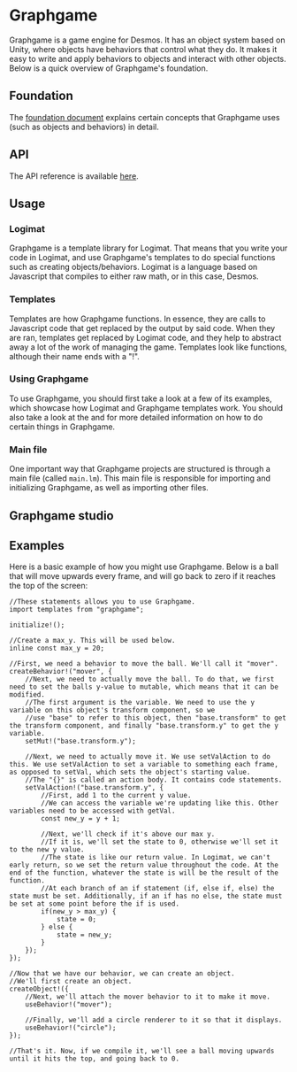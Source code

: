 # Graphgame
Graphgame is a game engine for Desmos. It has an object system based on Unity, where objects have behaviors that control what they do. It makes it easy to write and apply behaviors to objects and interact with other objects. Below is a quick overview of Graphgame's foundation.

## Foundation
The [foundation document](docs/FOUNDATION.md) explains certain concepts that Graphgame uses (such as objects and behaviors) in detail.

## API
The API reference is available [here](docs/API.md).

## Usage

### Logimat
Graphgame is a template library for Logimat. That means that you write your code in Logimat, and use Graphgame's templates to do special functions such as creating objects/behaviors. Logimat is a language based on Javascript that compiles to either raw math, or in this case, Desmos.

### Templates
Templates are how Graphgame functions. In essence, they are calls to Javascript code that get replaced by the output by said code. When they are ran, templates get replaced by Logimat code, and they help to abstract away a lot of the work of managing the game. Templates look like functions, although their name ends with a "!".

### Using Graphgame
To use Graphgame, you should first take a look at a few of its examples, which showcase how Logimat and Graphgame templates work. You should also take a look at the <API reference> and <Priority guide> for more detailed information on how to do certain things in Graphgame.

### Main file
One important way that Graphgame projects are structured is through a main file (called `main.lm`). This main file is responsible for importing and initializing Graphgame, as well as importing other files.

## Graphgame studio

## Examples
Here is a basic example of how you might use Graphgame. Below is a ball that will move upwards every frame, and will go back to zero if it reaches the top of the screen:
```
//These statements allows you to use Graphgame.
import templates from "graphgame";

initialize!();

//Create a max_y. This will be used below.
inline const max_y = 20;

//First, we need a behavior to move the ball. We'll call it "mover".
createBehavior!("mover", {
    //Next, we need to actually move the ball. To do that, we first need to set the balls y-value to mutable, which means that it can be modified.
    //The first argument is the variable. We need to use the y variable on this object's transform component, so we
    //use "base" to refer to this object, then "base.transform" to get the transform component, and finally "base.transform.y" to get the y variable.
    setMut!("base.transform.y");
    
    //Next, we need to actually move it. We use setValAction to do this. We use setValAction to set a variable to something each frame, as opposed to setVal, which sets the object's starting value.
    //The "{}" is called an action body. It contains code statements.
    setValAction!("base.transform.y", {
        //First, add 1 to the current y value.
        //We can access the variable we're updating like this. Other variables need to be accessed with getVal.
        const new_y = y + 1;
        
        //Next, we'll check if it's above our max y.
        //If it is, we'll set the state to 0, otherwise we'll set it to the new y value.
        //The state is like our return value. In Logimat, we can't early return, so we set the return value throughout the code. At the end of the function, whatever the state is will be the result of the function.
        //At each branch of an if statement (if, else if, else) the state must be set. Additionally, if an if has no else, the state must be set at some point before the if is used.
        if(new_y > max_y) {
            state = 0;
        } else {
            state = new_y;
        }
    });
});

//Now that we have our behavior, we can create an object.
//We'll first create an object.
createObject!({
    //Next, we'll attach the mover behavior to it to make it move.
    useBehavior!("mover");
    
    //Finally, we'll add a circle renderer to it so that it displays.
    useBehavior!("circle");
});

//That's it. Now, if we compile it, we'll see a ball moving upwards until it hits the top, and going back to 0.
```
